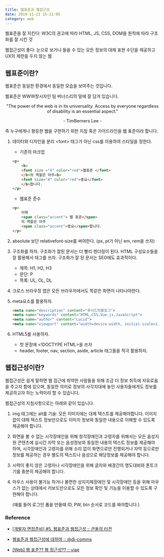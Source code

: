 ```yaml
---
title: 웹표준과 웹접근성
date: 2019-11-21 15:11:95
category: web
---
```


웹표준을 잘 지킨다: W3C의 권고에 따라 HTML, JS, CSS, DOM을 원칙에 따라 구조화를 잘 시킨 것

웹접근성이 좋다: 눈으로 보거나 들을 수 있는 모든 정보의 대체 표현 수단을 제공하고 UX의 제한을 두지 않는 웹

## 웹표준이란?

웹표준은 동일한 환경에서 동일한 모습을 보여주는 것입니다.

웹표준은 WWW창시자인 팀 버너스리의 말에 잘 담겨 있습니다.



<center>"The power of the web is in its universality. Access by everyone regardless of disability is an essential aspect."<p>- TimBerners Lee -</p></center>

즉 누구에게나 평등한 웹을 구현하기 위한 지침 혹은 가이드라인을 웹 표준이라 합니다.

1. 데이터와 디자인을 분리 \<font\> 태그가 아닌 css를 이용하여 스타일을 정한다.

   * 기존의 마크업

   ```html
   <p>
       <b>
       <font size ="4" color="red">웹표준 </font>
       </b>의 역할은 아주<b>
       <font size="4" color="red">중요</font>
       </b>합니다.
   </p>
   ```

   * 웹표준 준수

   ```html
   <p>
       이제
       <span class="accent"> 웹 표준</span>
       의 역할은 아주
       <span class="accent">중요</span>합니다.
   </p>
   ```

   

2. absolute 보단 relativefont-size를 써야한다. (px, pt가 아닌 em, rem을 쓰자)

3. 구조화를 하자. 구조화가 잘된 문서는 더 빨리 렌더링이 된다. HTML 구성요소들을 잘 활용해서 태그를 쓰자. 구조화가 잘 된 문서는 SEO에도 효과적이다.

   * 제목: H1, H2, H3
   * 문단: P
   * 목록: UL, OL, DL

4. 크로스 브라우징 앱은 모든 브라우저에서도 똑같은 화면이 나타나야한다.

5. meta요소를 활용하자.

   ```html
   <meta name="description" content="루시드의블로그">
   <meta name="keywords" content="HTML,CSS,Vue.js,JavaScript">
   <meta name="author" content="Lucid">
   <meta name="viewport" content="width=device-width, initial-scale=1.0">
   ```

6. HTML5를 사용하자.

   * 첫 문장에 \<!DOCTYPE HTML\>을 쓰자
   * header, footer, nav, section, aside, article 태그들을 적극 활용하자.

## 웹접근성이란?

웹접근성은 쉽게 말하면 웹 접근에 취약한 사람들을 위해 조금 더 정보 취득에 자유로움을 주고자 함에 있으며, 동일한 의미로 정보의 사각지대에 놓인 사용자들에게도 정보를 제공하고자 하는 노력이라 할 수 있습니다.

웹접근성의 지침사항으로는 아래와 같이 있습니다.

1. img 태그에는 alt를 기술: 모든 이미지에는 대체 텍스트를 제공해야합니다. 이미지 없이 대체 텍스트 정보만으로도 이미지 정보와 동일한 내용으로 이해할 수 있도록 제공해야 합니다.

2. 화면을 볼 수 없는 시각장애인을 위해 청각장애인과 고령자를 위해서는 모든 음성지원 콘텐츠에 실시간 자막 또는 음성정보와 동일한 내용의 텍스트 정보를 제공해야 하며, 시각장애인과 고령자를 위해 소리 없이 화면으로만 진행되거나 자막 등으로만 정보를 제공하는 경우 별도의 텍스트나 음성으로 해당정보를 제공해야 합니다.

3. 시력이 좋지 않은 고령자나 시각장애인을 위해 글자와 배경간의 명도대비와 폰트크기를 충분히 제공해야 합니다.

4. 마우스 사용이 불가능 하거나 불편한 상지지체장애인 및 시각장애인 등을 위해 마우스가 없는 상태에서 키보드만으로도 모든 정보 확인 및 기능을 이용할 수 있도록 구현해야 합니다.

   (예를 들어 로그인 폼을 만들때 ID, PW, btn 순서로 코드를 짜야합니다.)



### Reference

* [[개발자 면접준비] #5. 웹표준과 웹접근성 :: 큰돌의 터전](https://m.blog.naver.com/jhc9639/221032508913)
* [웹표준과 웹접근성에 대하여 :: @di-comms](https://velog.io/@di-comms/%EC%9B%B9%ED%91%9C%EC%A4%80%EA%B3%BC-%EC%9B%B9%EC%A0%91%EA%B7%BC%EC%84%B1%EC%97%90-%EB%8C%80%ED%95%98%EC%97%AC)

* [[Web] 웹 표준?? 웹 접근성?? :: viae](https://conol.tistory.com/20)